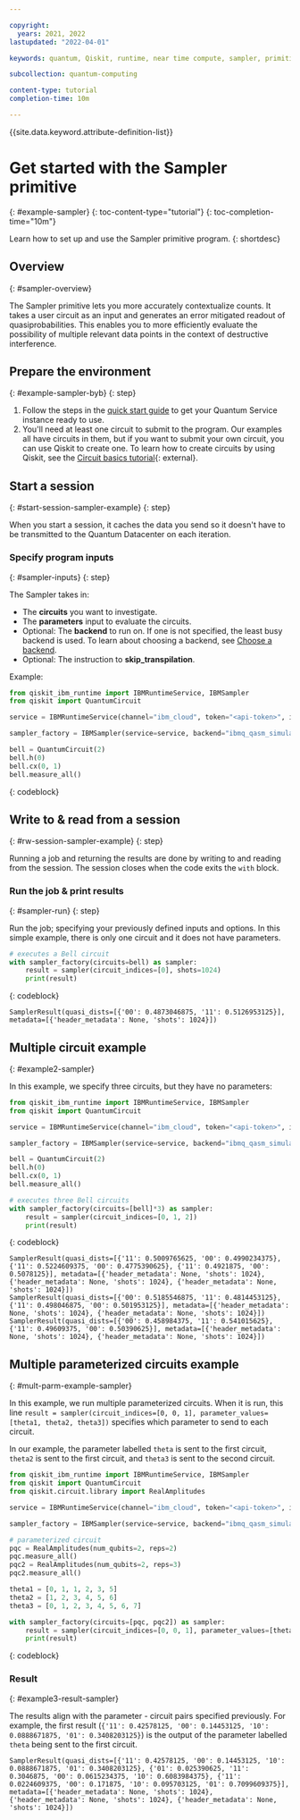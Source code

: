 ```yaml
---

copyright:
  years: 2021, 2022
lastupdated: "2022-04-01"

keywords: quantum, Qiskit, runtime, near time compute, sampler, primitive

subcollection: quantum-computing

content-type: tutorial
completion-time: 10m

---
```


{{site.data.keyword.attribute-definition-list}}


# Get started with the Sampler primitive
{: #example-sampler}
{: toc-content-type="tutorial"}
{: toc-completion-time="10m"}

Learn how to set up and use the Sampler primitive program.
{: shortdesc}

## Overview
{: #sampler-overview}

The Sampler primitive lets you more accurately contextualize counts. It takes a user circuit as an input and generates an error mitigated readout of quasiprobabilities. This enables you to more efficiently evaluate the possibility of multiple relevant data points in the context of destructive interference.  


## Prepare the environment
{: #example-sampler-byb}
{: step}

1. Follow the steps in the [quick start guide](/docs/quantum-computing?topic=quantum-computing-quickstart) to get your Quantum Service instance ready to use.
2. You'll need at least one circuit to submit to the program. Our examples all have circuits in them, but if you want to submit your own circuit, you can use Qiskit to create one. To learn how to create circuits by using Qiskit, see the [Circuit basics tutorial](https://qiskit.org/documentation/tutorials/circuits/01_circuit_basics.html){: external}.

## Start a session
{: #start-session-sampler-example}
{: step}

When you start a session, it caches the data you send so it doesn't have to be transmitted to the Quantum Datacenter on each iteration.

### Specify program inputs
{: #sampler-inputs}
{: step}

The Sampler takes in:
* The **circuits** you want to investigate.
* The **parameters** input to evaluate the circuits.
* Optional: The **backend** to run on. If one is not specified, the least busy backend is used. To learn about choosing a backend, see [Choose a backend](/docs/quantum-computing?topic=quantum-computing-choose-backend).
* Optional: The instruction to **skip_transpilation**.

Example:

```Python
from qiskit_ibm_runtime import IBMRuntimeService, IBMSampler
from qiskit import QuantumCircuit

service = IBMRuntimeService(channel="ibm_cloud", token="<api-token>", instance="<IBM Cloud CRN or Service Name>")

sampler_factory = IBMSampler(service=service, backend="ibmq_qasm_simulator")

bell = QuantumCircuit(2)
bell.h(0)
bell.cx(0, 1)
bell.measure_all()
```
{: codeblock}

## Write to & read from a session
{: #rw-session-sampler-example}
{: step}

Running a job and returning the results are done by writing to and reading from the session. The session closes when the code exits the `with` block.

### Run the job & print results
{: #sampler-run}
{: step}

Run the job; specifying your previously defined inputs and options. In this simple example, there is only one circuit and it does not have parameters.

```Python
# executes a Bell circuit
with sampler_factory(circuits=bell) as sampler:
    result = sampler(circuit_indices=[0], shots=1024)
    print(result)
```
{: codeblock}

```text
SamplerResult(quasi_dists=[{'00': 0.4873046875, '11': 0.5126953125}], metadata=[{'header_metadata': None, 'shots': 1024}])
```

## Multiple circuit example
{: #example2-sampler}

In this example, we specify three circuits, but they have no parameters:

```Python
from qiskit_ibm_runtime import IBMRuntimeService, IBMSampler
from qiskit import QuantumCircuit

service = IBMRuntimeService(channel="ibm_cloud", token="<api-token>", instance="<IBM Cloud CRN or Service Name>")

sampler_factory = IBMSampler(service=service, backend="ibmq_qasm_simulator")

bell = QuantumCircuit(2)
bell.h(0)
bell.cx(0, 1)
bell.measure_all()

# executes three Bell circuits
with sampler_factory(circuits=[bell]*3) as sampler:
    result = sampler(circuit_indices=[0, 1, 2])
    print(result)
```
{: codeblock}

```text
SamplerResult(quasi_dists=[{'11': 0.5009765625, '00': 0.4990234375}, {'11': 0.5224609375, '00': 0.4775390625}, {'11': 0.4921875, '00': 0.5078125}], metadata=[{'header_metadata': None, 'shots': 1024}, {'header_metadata': None, 'shots': 1024}, {'header_metadata': None, 'shots': 1024}])
SamplerResult(quasi_dists=[{'00': 0.5185546875, '11': 0.4814453125}, {'11': 0.498046875, '00': 0.501953125}], metadata=[{'header_metadata': None, 'shots': 1024}, {'header_metadata': None, 'shots': 1024}])
SamplerResult(quasi_dists=[{'00': 0.458984375, '11': 0.541015625}, {'11': 0.49609375, '00': 0.50390625}], metadata=[{'header_metadata': None, 'shots': 1024}, {'header_metadata': None, 'shots': 1024}])
```


## Multiple parameterized circuits example
{: #mult-parm-example-sampler}

In this example, we run multiple parameterized circuits. When it is run, this line `result = sampler(circuit_indices=[0, 0, 1], parameter_values=[theta1, theta2, theta3])` specifies which parameter to send to each circuit.  

In our example, the parameter labelled `theta` is sent to the first circuit, `theta2` is sent to the first circuit, and `theta3` is sent to the second circuit.

```Python
from qiskit_ibm_runtime import IBMRuntimeService, IBMSampler
from qiskit import QuantumCircuit
from qiskit.circuit.library import RealAmplitudes

service = IBMRuntimeService(channel="ibm_cloud", token="<api-token>", instance="<IBM Cloud CRN or Service Name>")

sampler_factory = IBMSampler(service=service, backend="ibmq_qasm_simulator")

# parameterized circuit
pqc = RealAmplitudes(num_qubits=2, reps=2)
pqc.measure_all()
pqc2 = RealAmplitudes(num_qubits=2, reps=3)
pqc2.measure_all()

theta1 = [0, 1, 1, 2, 3, 5]
theta2 = [1, 2, 3, 4, 5, 6]
theta3 = [0, 1, 2, 3, 4, 5, 6, 7]

with sampler_factory(circuits=[pqc, pqc2]) as sampler:
    result = sampler(circuit_indices=[0, 0, 1], parameter_values=[theta1, theta2, theta3])
    print(result)
```
{: codeblock}

### Result
{: #example3-result-sampler}

The results align with the parameter - circuit pairs specified previously.  For example, the first result (`{'11': 0.42578125, '00': 0.14453125, '10': 0.0888671875, '01': 0.3408203125}`) is the output of the parameter labelled `theta` being sent to the first circuit.

```text
SamplerResult(quasi_dists=[{'11': 0.42578125, '00': 0.14453125, '10': 0.0888671875, '01': 0.3408203125}, {'01': 0.025390625, '11': 0.3046875, '00': 0.0615234375, '10': 0.6083984375}, {'11': 0.0224609375, '00': 0.171875, '10': 0.095703125, '01': 0.7099609375}], metadata=[{'header_metadata': None, 'shots': 1024}, {'header_metadata': None, 'shots': 1024}, {'header_metadata': None, 'shots': 1024}])
```
